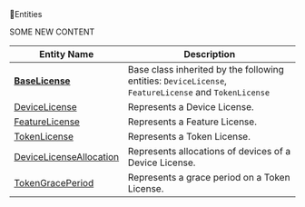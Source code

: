 <summary>🧱Entities</summary>

SOME NEW CONTENT

|Entity Name|Description|
|--|--|
|[**BaseLicense**](../src/Bct.Common.Licensing.Contract/Entities/BaseLicense.cs)|Base class inherited by the following entities: ``DeviceLicense``, ``FeatureLicense`` and ``TokenLicense``|
|[DeviceLicense](../src/Bct.Common.Licensing.Contract/Entities/DeviceLicense.cs)|Represents a Device License.|
|[FeatureLicense](../src/Bct.Common.Licensing.Contract/Entities/FeatureLicense.cs)|Represents a Feature License.|
|[TokenLicense](../src/Bct.Common.Licensing.Contract/Entities/TokenLicense.cs)|Represents a Token License.
|[DeviceLicenseAllocation](../src/Bct.Common.Licensing.Contract/Entities/DeviceLicenseAllocation.cs)|Represents allocations of devices of a Device License.|
|[TokenGracePeriod](../src/Bct.Common.Licensing.Contract/Entities/TokenGracePeriod.cs)|Represents a grace period on a Token License.|
